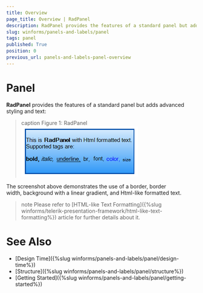 ```yaml
---
title: Overview
page_title: Overview | RadPanel
description: RadPanel provides the features of a standard panel but adds advanced styling and text.
slug: winforms/panels-and-labels/panel
tags: panel
published: True
position: 0
previous_url: panels-and-labels-panel-overview
---
```


# Panel

**RadPanel** provides the features of a standard panel but adds advanced styling and text:

>caption Figure 1: RadPanel
![panels-and-labels-panel-overview 001](images/panels-and-labels-panel-overview001.png)

The screenshot above demonstrates the use of a border, border width, background with a linear gradient, and Html-like formatted text. 

>note Please refer to [HTML-like Text Formatting]({%slug winforms/telerik-presentation-framework/html-like-text-formatting%}) article for further details about it.
>

# See Also

* [Design Time]({%slug winforms/panels-and-labels/panel/design-time%})
* [Structure]({%slug winforms/panels-and-labels/panel/structure%})
* [Getting Started]({%slug winforms/panels-and-labels/panel/getting-started%})